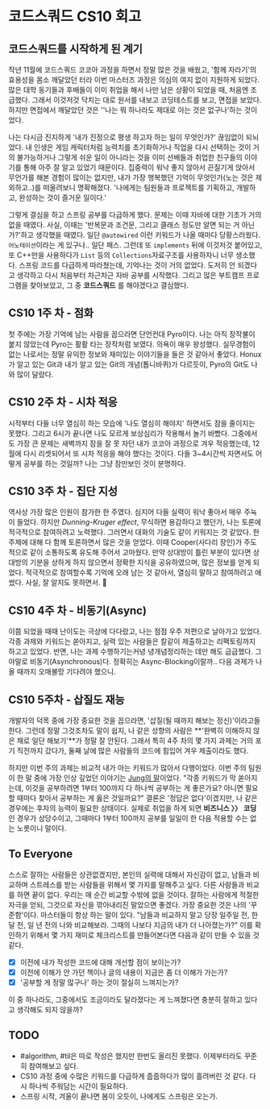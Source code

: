 # 코드스쿼드 CS10 회고

## 코드스쿼드를 시작하게 된 계기

작년 11월에 코드스쿼드 코코아 과정을 하면서 정말 많은 것을 배웠고, '함께 자라기'의 효용성을 몸소 깨달았던 터라 이번 마스터즈 과정은 의심의 여지 없이 지원하게 되었다. 많은 대학 동기들과 후배들이 이미 취업을 해서 나만 남은 상황이 되었을 때, 처음엔 조급했다. 그래서 이것저것 닥치는 대로 원서를 내보고 코딩테스트를 보고, 면접을 보았다. 하지만 면접에서 깨달았던 것은 ''나는 뭐 하나라도 제대로 아는 것은 없구나'하는 것이었다.

나는 다시금 진지하게 '내가 진정으로 평생 하고자 하는 일이 무엇인가?' 끊임없이 되뇌었다. 내 인생은 게임 캐릭터처럼 능력치를 초기화하거나 직업을 다시 선택하는 것이 거의 불가능하거나 그렇게 쉬운 일이 아니라는 것을 이미 선배들과 취업한 친구들의 이야기를 통해 아주 잘 알고 있었기 때문이다. 집중력이 워낙 좋지 않아서 끈질기게 앉아서 무언가를 해본 경험이 많이는 없지만, 내가 가장 행복했던 기억이 무엇인가(노는 것은 제외하고..)를 떠올려보니 명확해졌다. '나에게는 팀원들과 프로젝트를 기획하고, 개발하고, 완성하는 것이 즐거운 일이다.'

그렇게 결심을 하고 스프링 공부를 다급하게 했다. 문제는 이때 자바에 대한 기초가 거의 없을 때였다. 사실, 이때는 '반복문과 조건문, 그리고 클래스 정도만 알면 되는 거 아닌가?'하고 생각했을 때였다. 일단 `@autowired` 이런 키워드가 나올 때마다 당황스러웠다. `어노테이션`이라는 게 있구나.. 일단 패스. 그런데 또 `implements` 뒤에 이것저것 붙어있고, 또 C++만을 사용하다가 `List` 등의 `Collections`자료구조를 사용하자니 너무 생소했다. 스프링 코드를 다급하게 따라쳤는데, 기억나는 것이 거의 없었다. 도저히 안 되겠다고 생각하고 다시 처음부터 차근차근 자바 공부를 시작했다. 그리고 많은 부트캠프 프로그램을 찾아보았고, 그 중 **코드스쿼드** 를 해야겠다고 결심했다.

## CS10 1주 차 - 점화

첫 주에는 가장 기억에 남는 사람을 꼽으라면 단언컨대 Pyro이다. 나는 아직 장작불이 붙지 않았는데 Pyro는 활활 타는 장작처럼 보였다. 의욕이 매우 왕성했다. 실무경험이 없는 나로서는 정말 유익한 정보와 재미있는 이야기들을 들은 것 같아서 좋았다. Honux가 알고 있는 Git과 내가 알고 있는 Git의 개념(톱니바퀴)가 다르듯이, Pyro의 Git도 나와 많이 달랐다.

## CS10 2주 차 - 시차 적응

시작부터 다들 너무 열심히 하는 모습에 '나도 열심히 해야지' 하면서도 잠을 줄이지는 못했다.  그리고 6시가 끝나면 나도 모르게 보상심리가 작용해서 놀기 바빴다. 그중에서도 가장 큰 문제는 새벽까지 잠을 잘 못 자던 내가 코코아 과정으로 겨우 적응했는데, 12월에 다시 리셋되어서 또 시차 적응을 해야 했다는 것이다. 다들 3~4시간씩 자면서도 어떻게 공부를 하는 것일까? 나는 그냥 잠만보인 것이 분명하다.

## CS10 3주 차 - 집단 지성

역사상 가장 많은 인원이 참가한 한 주였다. 심지어 다들 실력이 워낙 좋아서 매우 주눅이 들었다. 하지만 _Dunning-Kruger effect_, 무식하면 용감하다고 했던가, 나는 토론에 적극적으로 참여하려고 노력했다. 그러면서 대화의 기술도 같이 키워지는 것 같았다. 한 주제에 대해 다 함께 토론하면서 많은 것을 얻었다. 이때 Cooper(사다리 장인)가 주도적으로 같이 소통하도록 유도해 주어서 고마웠다. 만약 상대방이 틀린 부분이 있다면 상대방의 기분을 상하게 하지 않으면서 정확한 지식을 공유하였으며, 많은 정보를 얻게 되었다. 적극적으로 참여할수록 기억에 오래 남는 것 같아서, 열심히 말하고 참여하려고 애썼다. 사실, 잘 알지도 못하면서. 🥲

## CS10 4주 차 - 비동기(Async)

이쯤 되었을 때때 난이도는 극상에 다다랐고, 나는 점점 우주 저편으로 날아가고 있었다. 각종 과제와 키워드는 쏟아지고, 실력 있는 사람들은 칼같이 제출하고는 리팩토링까지 하고고 있었다. 반면, 나는 과제 수행하기는커녕 녕개념정리하는 데만 해도 급급했다. 그야말로 비동기(Asynchronous)다. 정확히는 Async-Blocking이랄까.. 다음 과제가 나올 때까지 오매불망 기다려야 했으니.

## CS10 5주차 - 삽질도 재능

개발자의 덕목 중에 가장 중요한 것을 꼽으라면, '삽질(될 때까지 해보는 정신)'이라고들 한다. 그런데 정말 그것조차도 말이 쉽지, 나 같은 성향의 사람은 **'완벽히 이해하지 않은 채로 일단 해보기'**가 정말 잘 안된다. 그래서 특히 4주 차의 몇 가지 과제는 거의 포기 직전까지 갔다가, 둘째 날에 많은 사람들의 코드에 힘입어 겨우 제출이라도 했다.

하지만 이번 주의 과제는 비교적 내가 아는 키워드가 많아서 다행이었다. 이번 주의 팀원이 한 말 중에 가장 인상 깊었던 이야기는 [Jung의 말](https://polynomeer.github.io/TIL/2021-TIL/2021-02-TIL/%EA%B0%9C%EB%B0%9C%EC%9E%90%EC%9D%98_%ED%95%99%EC%8A%B5%EC%9C%A0%ED%98%95.html)이었다. "각종 키워드가 막 쏟아지는데, 이것을 공부하려면 1부터 100까지 다 하나씩 공부하는 게 좋은가요? 아니면 필요할 때마다 찾아서 공부하는 게 옳은 것일까요?" 결론은 '정답은 없다'이겠지만, 나 같은 경우에는 후자의 능력이 필요한 상태이다. 실제로 취업을 하게 되면 **비즈니스 〉〉 코딩** 인 경우가 상당수이고, 그때마다 1부터 100까지 공부를 일일이 한 다음 적용할 수는 없는 노릇이니 말이다.

## To Everyone

스스로 잘하는 사람들은 상관없겠지만, 본인의 실력에 대해서 자신감이 없고, 남들과 비교하며 스트레스를 받는 사람들을 위해서 몇 가지를 말해주고 싶다. 다른 사람들과 비교를 하면 끝이 없다. 우리는 매 순간 비교할 수밖에 없을 것이다. 잘하는 사람에게 적절한 자극을 얻되, 그것으로 자신을 깎아내리진 말았으면 좋겠다. 가장 중요한 것은 나의 '꾸준함'이다. 마스터들이 항상 하는 말이 있다. "남들과 비교하지 말고 당장 일주일 전, 한 달 전, 일 년 전의 나와 비교해보라. 그때의 나보다 지금의 내가 더 나아졌는가?" 이를 확인하기 위해서 몇 가지 재미로 체크리스트를 만들어본다면 다음과 같이 만들 수 있을 것 같다.

- [x] 이전에 내가 작성한 코드에 대해 개선할 점이 보이는가?
- [x] 이전에 이해가 안 가던 책이나 글의 내용이 지금은 좀 더 이해가 가는가?
- [x] '공부할 게 정말 많구나' 하는 것이 절실히 느껴지는가?

이 중 하나라도, 그중에서도 조금이라도 달라졌다는 게 느껴졌다면 충분히 잘하고 있다고 생각해도 되지 않을까?

## TODO

- #algorithm, #til은 따로 작성은 했지만 한번도 올리진 못했다. 이제부터라도 꾸준히 참여해보고 싶다.
- CS10 과정 중에 수많은 키워드를 다급하게 줍줍하다가 많이 흘려버린 것 같다. 다시 하나씩 주워담는 시간이 필요하다.
- 스프링 시작, 겨울이 끝나면 봄이 오듯이, 나에게도 스프링은 오는가.
